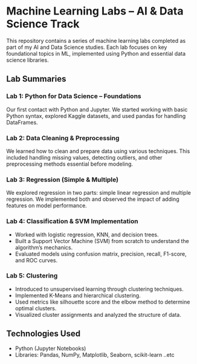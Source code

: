 # Machine Learning Labs – AI & Data Science Track

This repository contains a series of machine learning labs completed as part of my AI and Data Science studies. Each lab focuses on key foundational topics in ML, implemented using Python and essential data science libraries.


## Lab Summaries

### Lab 1: Python for Data Science – Foundations
Our first contact with Python and Jupyter. We started working with basic Python syntax, explored Kaggle datasets, and used pandas for handling DataFrames.

### Lab 2: Data Cleaning & Preprocessing
We learned how to clean and prepare data using various techniques. This included handling missing values, detecting outliers, and other preprocessing methods essential before modeling.

### Lab 3: Regression (Simple & Multiple)
We explored regression in two parts: simple linear regression and multiple regression. We implemented both and observed the impact of adding features on model performance.

### Lab 4: Classification & SVM Implementation
- Worked with logistic regression, KNN, and decision trees.
- Built a Support Vector Machine (SVM) from scratch to understand the algorithm’s mechanics.
- Evaluated models using confusion matrix, precision, recall, F1-score, and ROC curves.

### Lab 5: Clustering
- Introduced to unsupervised learning through clustering techniques.
- Implemented K-Means and hierarchical clustering.
- Used metrics like silhouette score and the elbow method to determine optimal clusters.
- Visualized cluster assignments and analyzed the structure of data.


## Technologies Used
- Python (Jupyter Notebooks)
- Libraries: Pandas, NumPy, Matplotlib, Seaborn, scikit-learn ..etc
